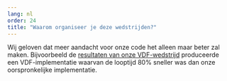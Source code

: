 ```yaml
---
lang: nl
order: 24
title: "Waarom organiseer je deze wedstrijden?"
---
```


Wij geloven dat meer aandacht voor onze code het alleen maar beter zal maken. Bijvoorbeeld de [resultaten van onze VDF-wedstrijd](https://www.beet.net/2019/01/17/beet-vdf-competition-round-1-results-and-announcements.en.html) produceerde een VDF-implementatie waarvan de looptijd 80% sneller was dan onze oorspronkelijke implementatie.
